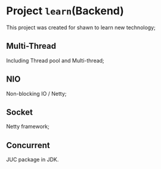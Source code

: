 # Project `learn`(Backend)
This project was created for shawn to learn new technology;
## Multi-Thread
Including Thread pool and Multi-thread;
## NIO
Non-blocking IO / Netty;
## Socket
Netty framework;
##  Concurrent 
JUC package in JDK.

